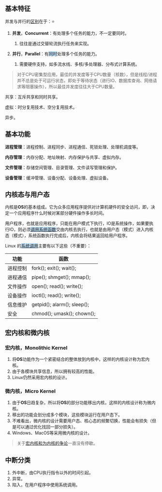 ## 基本特征

并发与并行的[区别](https://www.zhihu.com/question/33515481)在于：⭐

1. **并发**，**Concurrent**：有处理多个任务的能力，不一定要同时。
   1. 往往是通过交替轮流执行任务来实现。

2. **并行**，**Parallel**：有<span style=background:#c2e2ff>同时</span>处理多个任务的能力。
   1. 需要硬件支持，如多流水线、多核/多处理器、分布式计算系统。


> 对于CPU密集型应用，最佳的并发度等于CPU数量（核数），但是线程/进程并不总是处于可运行状态，即处于等待状态（进行IO、数据库查询、网络请求等阻塞操作），所以最佳并发度往往大于CPU数量。

共享：互斥共享和同时共享。

虚拟：时分复用技术、空分复用技术。

异步。



## 基本功能

**进程管理**：进程控制、进程同步、进程通信、死锁处理、处理机调度等。

**内存管理**：内存分配、地址映射、内存保护与共享、虚拟内存。

**文件管理**：存储空间管理、目录管理、文件读写管理和保护。

**设备管理**：缓冲管理、设备分配、设备处理、虚拟设备。



## 内核态与用户态

内核是**OS**的基本组成。它为众多应用程序提供对计算机硬件的安全访问，即，决定一个应用程序什么时候对某部分硬件操作多长时间。

用户程序，也就是应用程序，只能在用户模式下执行，IO是系统操作，如果要执行IO，则必须<span style=background:#c2e2ff><u>调用系统函数</u></span>交由内核去执行，也就是由用户态（模式）进入内核态（模式），系统函数执行完成后，内核会将结果返回给用户程序。

Linux 的<u><span style=background:#c2e2ff>系统调用</span></u>主要有以下这些（不重要）：

| **功能** | **函数**                    |
| -------- | --------------------------- |
| 进程控制 | fork(); exit(); wait();     |
| 进程通信 | pipe(); shmget(); mmap();   |
| 文件操作 | open(); read(); write();    |
| 设备操作 | ioctl(); read(); write();   |
| 信息维护 | getpid(); alarm(); sleep(); |
| 安全     | chmod(); umask(); chown();  |



## 宏内核和微内核

### 宏内核，Monolithic Kernel

1. 将**OS**功能作为一个紧密结合的整体放到内核中，这样的内核设计称为宏内核。
2. 由于各模块共享信息，所以拥有较高的性能。
3. Linux仍然采用宏内核的设计。

### 微内核，Micro Kernel

1. 由于**OS**日趋复杂，所以将**OS**的部分功能移出内核，这样的内核设计称为微内核。
2. 移出的功能会划分成多个模块，这些模块运行在用户态下。
3. 不难看出，微内核的设计需要用户态、核心态的频繁切换，性能会有损失（但是可以通过优化找回一部分损失）。
4. Windows、MacOS等采用微内核的设计。

> 关于[宏内核和为内核的争论](https://www.zhihu.com/question/20314255)一直没有停歇。



## 中断分类

1. 外中断，由CPU执行指令以外的时间引起。
2. 异常。
3. 陷入，在用户程序中使用系统调用。